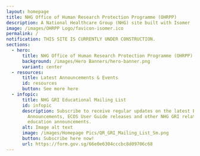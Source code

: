 ```yaml
---
layout: homepage
title: NHG Office of Human Research Protection Programme (OHRPP)
description: A National Healthcare Group (NHG) site built with Isomer
image: /images/OHRPP Logo/favicon-isomer.ico
permalink: /
notification: THIS SITE IS CURRENTLY UNDER CONSTRUCTION.
sections:
  - hero:
      title: NHG Office of Human Research Protection Programme (OHRPP)
      background: /images/Hero Banners/hero-banner.png
      variant: center
  - resources:
      title: Latest Announcements & Events
      id: resources
      button: See more here
  - infopic:
      title: NHG GRI Educational Mailing List
      id: infopic
      description: Subscribe to receive regular updates on the latest ECOS
        Announcements, ECOS User Guide releases and other NHG GRI related
        education announcements.
      alt: Image alt text
      image: /images/Homepage Pics/QR_GRI_Mailing_List_Sm.png
      button: Subscribe here now!
      url: https://form.gov.sg/66e0e6304cccbc8d09706c68
---
```

